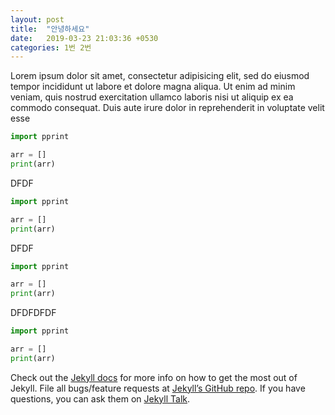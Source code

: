 ```yaml
---
layout: post
title:  "안녕하세요"
date:   2019-03-23 21:03:36 +0530
categories: 1번 2번
---
```

Lorem ipsum dolor sit amet, consectetur adipisicing elit, sed do eiusmod tempor incididunt ut labore et dolore magna aliqua. Ut enim ad minim veniam, quis nostrud exercitation ullamco laboris nisi ut aliquip ex ea commodo consequat. Duis aute irure dolor in reprehenderit in voluptate velit esse

```python
import pprint

arr = []
print(arr)
```
DFDF
```python
import pprint

arr = []
print(arr)
```
DFDF
```python
import pprint

arr = []
print(arr)
```
DFDFDFDF
```python
import pprint

arr = []
print(arr)
```


Check out the [Jekyll docs][jekyll-docs] for more info on how to get the most out of Jekyll. File all bugs/feature requests at [Jekyll’s GitHub repo][jekyll-gh]. If you have questions, you can ask them on [Jekyll Talk][jekyll-talk].

[jekyll-docs]: https://jekyllrb.com/docs/home
[jekyll-gh]:   https://github.com/jekyll/jekyll
[jekyll-talk]: https://talk.jekyllrb.com/
